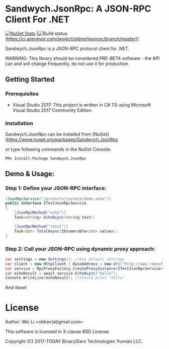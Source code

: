 # Sandwych.JsonRpc: A JSON-RPC Client For .NET

[![NuGet Stats](https://img.shields.io/nuget/v/Sandwych.JsonRpc.svg)](https://www.nuget.org/packages/Sandwych.JsonRpc) 
[![Build status](https://ci.appveyor.com/api/projects/status/github}/oldrev/jsonrpc)(https://ci.appveyor.com/project/oldrev/jsonrpc/branch/master)]

Sandwych.JsonRpc is a JSON-RPC protocol client for .NET.

WARNING: This library should be considered *PRE-BETA* software - the API can and will change frequently, do not use it for production.

## Getting Started

### Prerequisites

* Visual Studio 2017: This project is written in C# 7.0 using Microsoft Visual Studio 2017 Community Edition.

### Installation

Sandwych.JsonRpc can be installed from [NuGet](https://www.nuget.org/packages/Sandwych.JsonRpc

or type following commands in the NuGet Console:

```
PM> Install-Package Sandwych.JsonRpc
```

## Demo & Usage:

### Step 1: Define your JSON-RPC interface:

```csharp
[JsonRpcService("/projects/jayrock/demo.ashx")]
public interface ITestJsonRpcService
{
    [JsonRpcMethod("echo")]
    Task<string> EchoAsync(string text);

    [JsonRpcMethod("total")]
    Task<int> TotalAsync(IEnumerable<int> values);
}
```

### Step 2: Call your JSON-RPC using dynamic proxy approach:

```csharp
var settings = new Settings(); //Use default settings
var client = new HttpClient { BaseAddress = new Uri("http://www.raboof.com") };
var service = RpcProxyFactory.CreateProxyInstance<ITestJsonRpcService>(client, settings); //Create a dynamic proxy for the interface ITestJsonRpcService 
var echoResult = await service.EchoAsync("hello");
Console.WriteLine(echoResult); //Should print "hello"
```

And done!


# License

Author: Wei Li <oldrev(at)gmail.com>

This software is licensed in 3-clause BSD License.

Copyright (C) 2017-TODAY BinaryStars Technologies Yunnan LLC.
